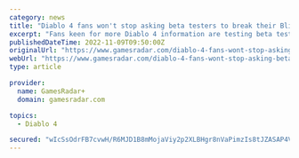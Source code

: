 ```yaml
---
category: news
title: "Diablo 4 fans won't stop asking beta testers to break their Blizzard contracts"
excerpt: "Fans keen for more Diablo 4 information are testing beta testers' commitments to their NDAs by asking questions about what they saw, just weeks after several players seemingly went against Blizzard's ..."
publishedDateTime: 2022-11-09T09:50:00Z
originalUrl: "https://www.gamesradar.com/diablo-4-fans-wont-stop-asking-beta-testers-to-break-their-blizzard-contracts/"
webUrl: "https://www.gamesradar.com/diablo-4-fans-wont-stop-asking-beta-testers-to-break-their-blizzard-contracts/"
type: article

provider:
  name: GamesRadar+
  domain: gamesradar.com

topics:
  - Diablo 4

secured: "wIcSsOdrFB7cvwH/R6MJD1B8mMojaViy2p2XLBHgr8nVaPimzIs8tJZASAP4VpcN8XQFoTPvCsslTEGgrwCsv3l3eHWWVorhiJLg83HiQjorrX0mMmoEBLS0Ib4yU1mkONznVUp5nG5Uflu4Z598P0FiclnHKEHKTPrrvLUx12qtk9wx8YggsLOu7WpcDNDm/YiYkmN0N0VDN0/BtN0BwryVGlVFWjzArreTvjqGkif8MLPFQojE0qn7z6sUTS8vWn0uhbmJyGv/na5VzJZeytSpopBRLUsNn1B4r1HOoW1uSiIlWcRKAzqW411a/Mo5POJwjlgaPqIUx23D5tPted4sT9wvwex08muCLegINnQ=;ingslEsIIneWnaWV3H5mYw=="
---
```


